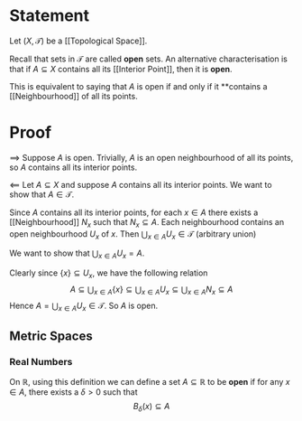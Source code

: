 # Statement

Let $(X, \mathcal{T})$ be a [[Topological Space]]. 

Recall that sets in $\mathcal{T}$ are called **open** sets. An alternative characterisation is that if $A \subseteq X$ contains all its [[Interior Point]], then it is **open**.

This is equivalent to saying that $A$ is open if and only if it **contains a [[Neighbourhood]] of all its points.

# Proof
$\implies$ Suppose $A$ is open. Trivially, $A$ is an open neighbourhood of all its points, so $A$ contains all its interior points.

$\impliedby$ Let $A \subseteq X$ and suppose $A$ contains all its interior points. We want to show that $A \in \mathcal{T}$.

Since $A$ contains all its interior points, for each $x \in A$ there exists a [[Neighbourhood]] $N_{x}$ such that $N_{x} \subseteq A$. Each neighbourhood contains an open neighbourhood $U_{x}$ of $x$. Then $\bigcup_{x \in A}U_{x} \in \mathcal{T}$ (arbitrary union)

We want to show that $\bigcup_{x \in A}U_{x} = A$. 

Clearly since $\left\{ x \right\} \subseteq U_{x}$, we have the following relation
$$
A \subseteq\bigcup_{x \in A} \left\{ x \right\} \subseteq \bigcup_{x \in A} U_{x} \subseteq \bigcup_{x \in A}N_{x} \subseteq A
$$
Hence $A = \bigcup_{x \in A}U_{x} \in \mathcal{T}$. So $A$ is open.

## Metric Spaces

### Real Numbers

On $\mathbb{R}$, using this definition we can define a set $A \subseteq \mathbb{R}$ to be **open** if for any $x \in A$, there exists a $\delta >0$ such that
$$
B_{\delta}(x) \subseteq A
$$
